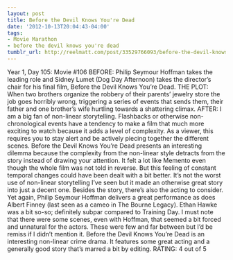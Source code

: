 ```yaml
---
layout: post
title: Before the Devil Knows You're Dead
date: '2012-10-13T20:04:43-04:00'
tags:
- Movie Marathon
- before the devil knows you're dead
tumblr_url: http://reelmatt.com/post/33529766093/before-the-devil-knows-youre-dead
---
```

Year 1, Day 105: Movie #106
BEFORE: Philip Seymour Hoffman takes the leading role and Sidney Lumet (Dog Day Afternoon) takes the director’s chair for his final film, Before the Devil Knows You’re Dead.
THE PLOT: When two brothers organize the robbery of their parents’ jewelry store the job goes horribly wrong, triggering a series of events that sends them, their father and one brother’s wife hurtling towards a shattering climax.
AFTER: I am a big fan of non-linear storytelling. Flashbacks or otherwise non-chronological events have a tendency to make a film that much more exciting to watch because it adds a level of complexity. As a viewer, this requires you to stay alert and be actively piecing together the different scenes. Before the Devil Knows You’re Dead presents an interesting dilemma because the complexity from the non-linear style detracts from the story instead of drawing your attention. It felt a lot like Memento even though the whole film was not told in reverse. But this feeling of constant temporal changes could have been dealt with a bit better. It’s not the worst use of non-linear storytelling I’ve seen but it made an otherwise great story into just a decent one.
Besides the story, there’s also the acting to consider. Yet again, Philip Seymour Hoffman delivers a great performance as does Albert Finney (last seen as a cameo in The Bourne Legacy). Ethan Hawke was a bit so-so; definitely subpar compared to Training Day. I must note that there were some scenes, even with Hoffman, that seemed a bit forced and unnatural for the actors. These were few and far between but I’d be remiss if I didn’t mention it.
Before the Devil Knows You’re Dead is an interesting non-linear crime drama. It features some great acting and a generally good story that’s marred a bit by editing.
RATING: 4 out of 5
